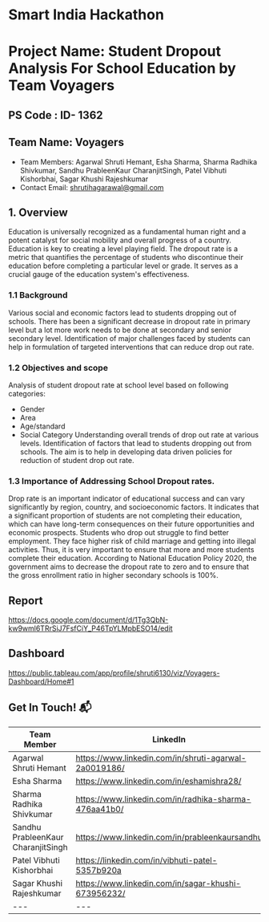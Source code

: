 # Smart India Hackathon
# Project Name: Student Dropout Analysis For School Education by Team Voyagers 
## PS Code : ID- 1362 

## Team Name: Voyagers
- Team Members: Agarwal Shruti Hemant, Esha Sharma, Sharma Radhika Shivkumar, Sandhu PrableenKaur CharanjitSingh, Patel Vibhuti Kishorbhai, Sagar Khushi Rajeshkumar
- Contact Email: shrutihagarawal@gmail.com


## 1. Overview
Education is universally recognized as a fundamental human right and a potent catalyst for social mobility and overall progress of a country. Education is key to creating a level playing field. The dropout rate is a metric that quantifies the percentage of students who discontinue their education before completing a particular level or grade. It serves as a crucial gauge of the education system's effectiveness. 

### 1.1 Background 
Various social and economic factors lead to students dropping out of schools. There has been a significant decrease in dropout rate in primary level but a lot more work needs to be done at secondary and senior secondary level. Identification of major challenges faced by students can help in formulation of targeted interventions that can reduce drop out rate.

### 1.2 Objectives and scope
Analysis of student dropout rate at  school level based on following categories:
- Gender
- Area  
- Age/standard
- Social Category 
Understanding overall trends of drop out rate at various levels. Identification of factors that lead to students dropping out from schools. The aim is to help in developing data driven policies for reduction of student drop out rate.

### 1.3 Importance of Addressing School Dropout rates.
Drop rate is an important indicator of educational success and can vary significantly by region, country, and socioeconomic factors. It indicates that a significant proportion of students are not completing their education, which can have long-term consequences on their future opportunities and economic prospects. Students who drop out struggle to find better employment. They face higher risk of child marriage and getting into illegal activities.
Thus, it is very important to ensure that more and more students complete their education. According to National Education Policy 2020, the government aims to decrease the dropout rate to zero and to ensure that the gross enrollment ratio in higher secondary schools is 100%.


## Report 
https://docs.google.com/document/d/1Tg3QbN-kw9wml6TRrSiJ7FsfCiY_P46TpYLMpbESO14/edit

## Dashboard 
https://public.tableau.com/app/profile/shruti6130/viz/Voyagers-Dashboard/Home#1



## Get In Touch! 📬

| Team Member | LinkedIn | Email | 
|---|---|---|
| Agarwal Shruti Hemant  | https://www.linkedin.com/in/shruti-agarwal-2a0019186/ | shrutihagarwal@gmail.com |
| Esha Sharma  | https://www.linkedin.com/in/eshamishra28/  | eshamihsra28@gmail.com  |
| Sharma Radhika Shivkumar  | https://www.linkedin.com/in/radhika-sharma-476aa41b0/  | radhika240801@gmail.com |
| Sandhu PrableenKaur CharanjitSingh | https://www.linkedin.com/in/prableenkaursandhu | prableenkaurcsandhu@gmail.com |
| Patel Vibhuti Kishorbhai  | https://linkedin.com/in/vibhuti-patel-5357b920a | vibhupatel002@gmail.com |  
| Sagar Khushi Rajeshkumar  | https://www.linkedin.com/in/sagar-khushi-673956232/ |  sagarkhushi001@gmail.com |
|---|---|---|

